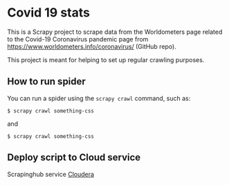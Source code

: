 # Covid 19 stats 
This is a Scrapy project to scrape data from the Worldometers page related to the Covid-19 Coronavirus pandemic page from https://www.worldometers.info/coronavirus/ (GitHub repo).

This project is meant for helping to set up regular crawling purposes.

## How to run spider

You can run a spider using the `scrapy crawl` command, such as:

    $ scrapy crawl something-css

and

    $ scrapy crawl something-css

## Deploy script to Cloud service
Scrapinghub service [Cloudera](https://scrapinghub.com/?rfsn=3908921.3359b4)
